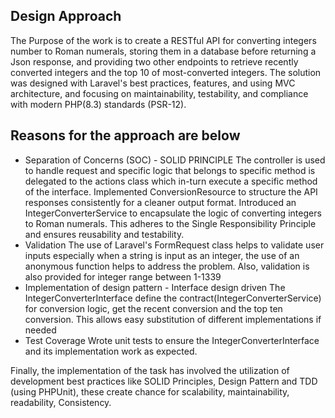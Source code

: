 ## Design Approach
The Purpose of the work is to create a RESTful API for converting integers number to Roman numerals, storing them in
a database before returning a Json response, and providing two other endpoints to retrieve recently converted integers 
and the top 10 of most-converted integers. The solution was designed with Laravel's best practices, features, and using 
MVC architecture, and focusing on maintainability, testability, and compliance with modern PHP(8.3) standards (PSR-12).

## Reasons for the approach are below
- Separation of Concerns (SOC) - SOLID PRINCIPLE
The controller is used to handle request and specific logic that belongs to specific method is delegated
to the actions class which in-turn execute a specific method of the interface.
Implemented ConversionResource to structure the API responses consistently for a cleaner output format.
Introduced an IntegerConverterService to encapsulate the logic of converting integers
to Roman numerals. This adheres to the Single Responsibility Principle and ensures reusability and
testability.
- Validation
The use of Laravel's FormRequest class helps to validate user inputs especially when a string is input as an integer, 
the use of an anonymous function helps to address the problem. Also, validation is also provided
for integer range between 1-1339
- Implementation of design pattern - Interface design driven
The IntegerConverterInterface define the contract(IntegerConverterService) for conversion logic, get
the recent conversion and the top ten conversion. This allows easy substitution of different implementations if needed
- Test Coverage
Wrote unit tests to ensure the IntegerConverterInterface and its implementation work as expected.

Finally, the implementation of the task has involved the utilization of development best practices like
SOLID Principles, Design Pattern and TDD (using PHPUnit), these create chance for
scalability, maintainability, readability, Consistency.

